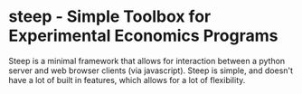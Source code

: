 # steep - Simple Toolbox for Experimental Economics Programs
Steep is a minimal framework that allows for interaction between a python server and web browser clients (via javascript).  Steep is simple, and doesn't have a lot of built in features, which allows for a lot of flexibility.

